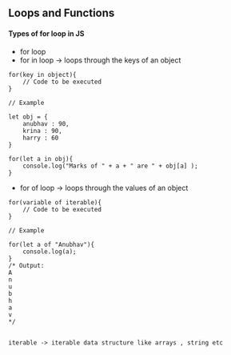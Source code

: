 ## Loops and Functions

#### Types of for loop in JS

- for loop
- for in loop -> loops through the keys of an object
```
for(key in object){
    // Code to be executed
}

// Example

let obj = {
    anubhav : 90,
    krina : 90,
    harry : 60
}

for(let a in obj){
    console.log("Marks of " + a + " are " + obj[a] );
}

```
- for of loop -> loops through the values of an object
```
for(variable of iterable){
    // Code to be executed
}

// Example

for(let a of "Anubhav"){
    console.log(a);
}
/* Output:
A
n
u
b
h
a
v
*/ 


iterable -> iterable data structure like arrays , string etc
```

